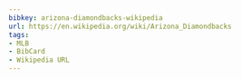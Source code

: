 ```yaml
---
bibkey: arizona-diamondbacks-wikipedia
url: https://en.wikipedia.org/wiki/Arizona_Diamondbacks
tags:
- MLB
- BibCard
- Wikipedia URL
---
```


